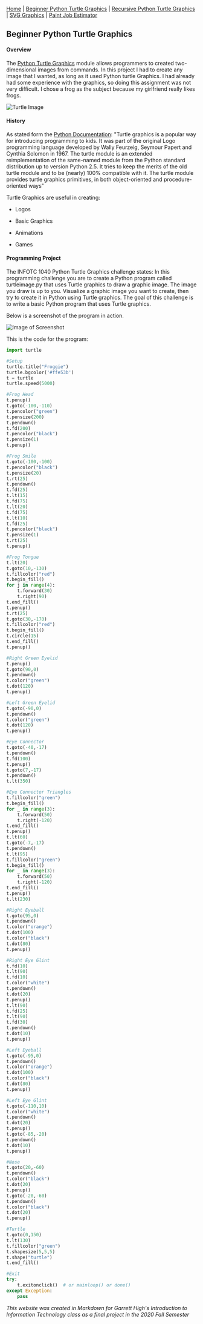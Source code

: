 [Home](README.md) | [Beginner Python Turtle Graphics](Turtle.md) | [Recursive Python Turtle Graphics](Recursive.md) | [SVG Graphics](SVG.md) | [Paint Job Estimator](Paint.md)

## Beginner Python Turtle Graphics

#### Overview

The [Python Turtle Graphics](https://docs.python.org/3/library/turtle.html) module allows programmers to created two-dimensional images from commands. In this project I had to create any image that I wanted, as long as it used Python turtle Graphics. I had already had some experience with the graphics, so doing this assignment was not very difficult. I chose a frog as the subject because my girlfriend really likes frogs.



![Turtle Image](https://davidjlu.github.io/CCUT/CS161/House.png)



#### History

As stated form the [Python Documentation](https://docs.python.org/3/library/turtle.html): "Turtle graphics is a popular way for introducing programming to kids. It was part of the original Logo programming language developed by Wally Feurzeig, Seymour Papert and Cynthia Solomon in 1967. The turtle module is an extended reimplementation of the same-named module from the Python standard distribution up to version Python 2.5. It tries to keep the merits of the old turtle module and to be (nearly) 100% compatible with it. The turtle module provides turtle graphics primitives, in both object-oriented and procedure-oriented ways"



Turtle Graphics are useful in creating:

- Logos

- Basic Graphics

- Animations

- Games



#### Programming Project

The INFOTC 1040 Python Turtle Graphics challenge states: In this programming challenge you are to create a Python program called turtleimage.py that uses Turtle graphics to draw a graphic image. The image you draw is up to you. Visualize a graphic image you want to create, then try to create it in Python using Turtle graphics. The goal of this challenge is to write a basic Python program that uses Turtle graphics.



Below is a screenshot of the program in action.

![Image of Screenshot](Pictures/turtle.jpg)



This is the code for the program:


```python
import turtle

#Setup
turtle.title("Froggie")
turtle.bgcolor('#ffe53b')
t = turtle
turtle.speed(5000)

#Frog Head
t.penup()
t.goto(-100,-110)
t.pencolor("green")
t.pensize(200)
t.pendown()
t.fd(200)
t.pencolor("black")
t.pensize(1)
t.penup()

#Frog Smile
t.goto(-100,-100)
t.pencolor("black")
t.pensize(20)
t.rt(25)
t.pendown()
t.fd(25)
t.lt(15)
t.fd(75)
t.lt(20)
t.fd(75)
t.lt(10)
t.fd(25)
t.pencolor("black")
t.pensize(1)
t.rt(25)
t.penup()

#Frog Tongue
t.lt(20)
t.goto(10,-130)
t.fillcolor("red") 
t.begin_fill() 
for j in range(4): 
    t.forward(30) 
    t.right(90) 
t.end_fill() 
t.penup()
t.rt(25)
t.goto(30,-170)
t.fillcolor("red") 
t.begin_fill() 
t.circle(15) 
t.end_fill() 
t.penup()

#Right Green Eyelid
t.penup()
t.goto(90,0)
t.pendown()
t.color("green")
t.dot(120)
t.penup()

#Left Green Eyelid
t.goto(-90,0)
t.pendown()
t.color("green")
t.dot(120)
t.penup()

#Eye Connector
t.goto(-40,-17)
t.pendown()
t.fd(100)
t.penup()
t.goto(7,-17)
t.pendown()
t.lt(350)

#Eye Connector Triangles
t.fillcolor("green") 
t.begin_fill() 
for _ in range(3): 
    t.forward(50) 
    t.right(-120) 
t.end_fill() 
t.penup()
t.lt(60)
t.goto(-7,-17)
t.pendown()
t.lt(95)
t.fillcolor("green") 
t.begin_fill() 
for _ in range(3): 
    t.forward(50) 
    t.right(-120) 
t.end_fill() 
t.penup()
t.lt(230)

#Right Eyeball
t.goto(95,0)
t.pendown()
t.color("orange")
t.dot(100)
t.color("black")
t.dot(80)
t.penup()

#Right Eye Glint
t.fd(10)
t.lt(90)
t.fd(10)
t.color("white")
t.pendown()
t.dot(20)
t.penup()
t.lt(90)
t.fd(25)
t.lt(90)
t.fd(30)
t.pendown()
t.dot(10)
t.penup()

#Left Eyeball
t.goto(-95,0)
t.pendown()
t.color("orange")
t.dot(100)
t.color("black")
t.dot(80)
t.penup()

#Left Eye Glint
t.goto(-110,10)
t.color("white")
t.pendown()
t.dot(20)
t.penup()
t.goto(-85,-20)
t.pendown()
t.dot(10)
t.penup()

#Nose
t.goto(20,-60)
t.pendown()
t.color("black")
t.dot(20)
t.penup()
t.goto(-20,-60)
t.pendown()
t.color("black")
t.dot(20)
t.penup()

#Turtle
t.goto(0,150)
t.lt(130)
t.fillcolor("green")
t.shapesize(5,5,5)
t.shape("turtle")
t.end_fill()

#Exit
try:
    t.exitonclick()  # or mainloop() or done()
except Exception:
    pass

```



*This website was created in Markdown for Garrett High's Introduction to Information Technology class as a final project in the 2020 Fall Semester*
